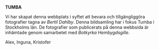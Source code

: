 **TUMBA**

Vi har skapat denna webbplats i syftet att bevara och tillgängliggöra fotografier tagna av *Bertil Dahlby*. Denna bildsamling har i fokus Tumba i Stockholms län. De fotografier som publicerats på denna webbsida är inhämtade genom samarbetet med *Botkyrka Hembygdsgille*.

Alex, Inguna, Kristofer